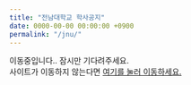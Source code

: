 ```yaml
---
title: "전남대학교 학사공지"
date: 0000-00-00 00:00:00 +0900
permalink: "/jnu/"
---
```


이동중입니다.. 잠시만 기다려주세요.  
사이트가 이동하지 않는다면 <a href="https://discord.com/invite/xN6tzmgNnb">여기를 눌러 이동하세요.</a>  

<script type="text/javascript">
window.location.href = 'https://discord.com/invite/xN6tzmgNnb';
</script>